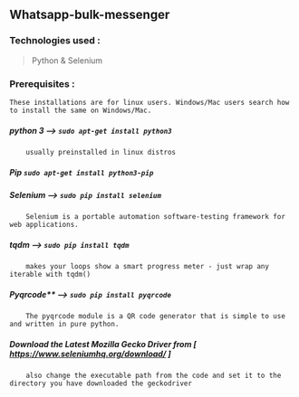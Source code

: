 ## Whatsapp-bulk-messenger 

### Technologies used :
> Python & Selenium

### Prerequisites :
    These installations are for linux users. Windows/Mac users search how to install the same on Windows/Mac.

##### python 3 --> `sudo apt-get install python3`
        usually preinstalled in linux distros


##### Pip `sudo apt-get install python3-pip`


##### Selenium --> `sudo pip install selenium`
        Selenium is a portable automation software-testing framework for web applications.


##### tqdm --> `sudo pip install tqdm`
        makes your loops show a smart progress meter - just wrap any iterable with tqdm()


##### Pyqrcode** --> `sudo pip install pyqrcode`
        The pyqrcode module is a QR code generator that is simple to use and written in pure python.


##### Download the Latest Mozilla Gecko Driver from [ https://www.seleniumhq.org/download/ ]
        also change the executable path from the code and set it to the directory you have downloaded the geckodriver

